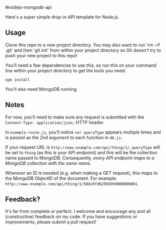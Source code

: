 #nodejs-mongodb-api

Here's a super simple drop-in API template for Node.js.

## Usage

Clone this repo to a new project directory. You may also want to run 'rm -rf .git' and then 'git init' from within your project directory so Git doesn't try to push your new project to this repo!

You'll need a few dependencies to use this, so run this on your command line within your project directory to get the tools you need:

`npm install`

You'll also need MongoDB running.

## Notes

For now, you'll need to make sure any request is submitted with the `Content-Type: application/json;` HTTP header.

In `example-route.js`, you'll notice `var queryType` appears multiple times and is passed as the 2nd argument to each function in `db.js`.

If your request URL is `http://www.example.com/api/thing/1/`, `queryType` will be set to `thing` (as this is your API endpoint) and this will be the collection name passed to MongoDB. Consequently, _every API endpoint maps to a MongoDB collection with the same name_.

Wherever an ID is needed (e.g. when making a GET request), this maps to the MongoDB ObjectID of the document. For example: `http://www.example.com/api/thing/1/50dc6fd62956950000000001`.

## Feedback?

It's far from complete or perfect. I welcome and encourage any and all (constructive) feedback on my code. If you have suggestions or improvements, please submit a pull request!